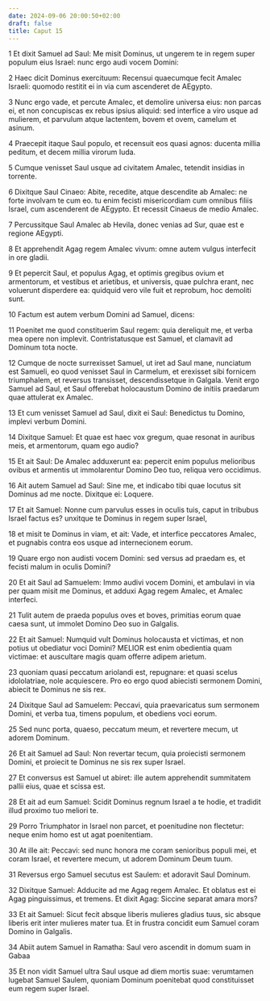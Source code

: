 ```yaml
---
date: 2024-09-06 20:00:50+02:00
draft: false
title: Caput 15
---
```





1 Et dixit Samuel ad Saul: Me misit Dominus, ut ungerem te in regem super populum eius Israel: nunc ergo audi vocem Domini:

2 Haec dicit Dominus exercituum: Recensui quaecumque fecit Amalec Israeli: quomodo restitit ei in via cum ascenderet de AEgypto.

3 Nunc ergo vade, et percute Amalec, et demolire universa eius: non parcas ei, et non concupiscas ex rebus ipsius aliquid: sed interfice a viro usque ad mulierem, et parvulum atque lactentem, bovem et ovem, camelum et asinum.

4 Praecepit itaque Saul populo, et recensuit eos quasi agnos: ducenta millia peditum, et decem millia virorum Iuda.

5 Cumque venisset Saul usque ad civitatem Amalec, tetendit insidias in torrente.

6 Dixitque Saul Cinaeo: Abite, recedite, atque descendite ab Amalec: ne forte involvam te cum eo. tu enim fecisti misericordiam cum omnibus filiis Israel, cum ascenderent de AEgypto. Et recessit Cinaeus de medio Amalec.

7 Percussitque Saul Amalec ab Hevila, donec venias ad Sur, quae est e regione AEgypti.

8 Et apprehendit Agag regem Amalec vivum: omne autem vulgus interfecit in ore gladii.

9 Et pepercit Saul, et populus Agag, et optimis gregibus ovium et armentorum, et vestibus et arietibus, et universis, quae pulchra erant, nec voluerunt disperdere ea: quidquid vero vile fuit et reprobum, hoc demoliti sunt.

10 Factum est autem verbum Domini ad Samuel, dicens:

11 Poenitet me quod constituerim Saul regem: quia dereliquit me, et verba mea opere non implevit. Contristatusque est Samuel, et clamavit ad Dominum tota nocte.

12 Cumque de nocte surrexisset Samuel, ut iret ad Saul mane, nunciatum est Samueli, eo quod venisset Saul in Carmelum, et erexisset sibi fornicem triumphalem, et reversus transisset, descendissetque in Galgala. Venit ergo Samuel ad Saul, et Saul offerebat holocaustum Domino de initiis praedarum quae attulerat ex Amalec.

13 Et cum venisset Samuel ad Saul, dixit ei Saul: Benedictus tu Domino, implevi verbum Domini.

14 Dixitque Samuel: Et quae est haec vox gregum, quae resonat in auribus meis, et armentorum, quam ego audio?

15 Et ait Saul: De Amalec adduxerunt ea: pepercit enim populus melioribus ovibus et armentis ut immolarentur Domino Deo tuo, reliqua vero occidimus.

16 Ait autem Samuel ad Saul: Sine me, et indicabo tibi quae locutus sit Dominus ad me nocte. Dixitque ei: Loquere.

17 Et ait Samuel: Nonne cum parvulus esses in oculis tuis, caput in tribubus Israel factus es? unxitque te Dominus in regem super Israel,

18 et misit te Dominus in viam, et ait: Vade, et interfice peccatores Amalec, et pugnabis contra eos usque ad internecionem eorum.

19 Quare ergo non audisti vocem Domini: sed versus ad praedam es, et fecisti malum in oculis Domini?

20 Et ait Saul ad Samuelem: Immo audivi vocem Domini, et ambulavi in via per quam misit me Dominus, et adduxi Agag regem Amalec, et Amalec interfeci.

21 Tulit autem de praeda populus oves et boves, primitias eorum quae caesa sunt, ut immolet Domino Deo suo in Galgalis.

22 Et ait Samuel: Numquid vult Dominus holocausta et victimas, et non potius ut obediatur voci Domini? MELIOR est enim obedientia quam victimae: et auscultare magis quam offerre adipem arietum.

23 quoniam quasi peccatum ariolandi est, repugnare: et quasi scelus idololatriae, nole acquiescere. Pro eo ergo quod abiecisti sermonem Domini, abiecit te Dominus ne sis rex.

24 Dixitque Saul ad Samuelem: Peccavi, quia praevaricatus sum sermonem Domini, et verba tua, timens populum, et obediens voci eorum.

25 Sed nunc porta, quaeso, peccatum meum, et revertere mecum, ut adorem Dominum.

26 Et ait Samuel ad Saul: Non revertar tecum, quia proiecisti sermonem Domini, et proiecit te Dominus ne sis rex super Israel.

27 Et conversus est Samuel ut abiret: ille autem apprehendit summitatem pallii eius, quae et scissa est.

28 Et ait ad eum Samuel: Scidit Dominus regnum Israel a te hodie, et tradidit illud proximo tuo meliori te.

29 Porro Triumphator in Israel non parcet, et poenitudine non flectetur: neque enim homo est ut agat poenitentiam.

30 At ille ait: Peccavi: sed nunc honora me coram senioribus populi mei, et coram Israel, et revertere mecum, ut adorem Dominum Deum tuum.

31 Reversus ergo Samuel secutus est Saulem: et adoravit Saul Dominum.

32 Dixitque Samuel: Adducite ad me Agag regem Amalec. Et oblatus est ei Agag pinguissimus, et tremens. Et dixit Agag: Siccine separat amara mors?

33 Et ait Samuel: Sicut fecit absque liberis mulieres gladius tuus, sic absque liberis erit inter mulieres mater tua. Et in frustra concidit eum Samuel coram Domino in Galgalis.

34 Abiit autem Samuel in Ramatha: Saul vero ascendit in domum suam in Gabaa

35 Et non vidit Samuel ultra Saul usque ad diem mortis suae: verumtamen lugebat Samuel Saulem, quoniam Dominum poenitebat quod constituisset eum regem super Israel.

